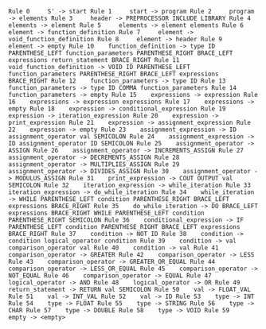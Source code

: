 `
Rule 0     S' -> start
Rule 1     start -> program
Rule 2     program -> elements
Rule 3     header -> PREPROCESSOR INCLUDE LIBRARY
Rule 4     elements -> element
Rule 5     elements -> element elements
Rule 6     element -> function_definition
Rule 7     element -> void_function_definition
Rule 8     element -> header
Rule 9     element -> empty
Rule 10    function_definition -> type ID PARENTHESE_LEFT function_parameters PARENTHESE_RIGHT BRACE_LEFT expressions return_statement BRACE_RIGHT
Rule 11    void_function_definition -> VOID ID PARENTHESE_LEFT function_parameters PARENTHESE_RIGHT BRACE_LEFT expressions BRACE_RIGHT
Rule 12    function_parameters -> type ID
Rule 13    function_parameters -> type ID COMMA function_parameters
Rule 14    function_parameters -> empty
Rule 15    expressions -> expression
Rule 16    expressions -> expression expressions
Rule 17    expressions -> empty
Rule 18    expression -> conditional_expression
Rule 19    expression -> iteration_expression
Rule 20    expression -> print_expression
Rule 21    expression -> assignment_expression
Rule 22    expression -> empty
Rule 23    assignment_expression -> ID assignment_operator val SEMICOLON
Rule 24    assignment_expression -> ID assignment_operator ID SEMICOLON
Rule 25    assignment_operator -> ASSIGN
Rule 26    assignment_operator -> INCREMENTS_ASSIGN
Rule 27    assignment_operator -> DECREMENTS_ASSIGN
Rule 28    assignment_operator -> MULTIPLIES_ASSIGN
Rule 29    assignment_operator -> DIVIDES_ASSIGN
Rule 30    assignment_operator -> MODULUS_ASSIGN
Rule 31    print_expression -> COUT OUTPUT val SEMICOLON
Rule 32    iteration_expression -> while_iteration
Rule 33    iteration_expression -> do_while_iteration
Rule 34    while_iteration -> WHILE PARENTHESE_LEFT condition PARENTHESE_RIGHT BRACE_LEFT expressions BRACE_RIGHT
Rule 35    do_while_iteration -> DO BRACE_LEFT expressions BRACE_RIGHT WHILE PARENTHESE_LEFT condition PARENTHESE_RIGHT SEMICOLON
Rule 36    conditional_expression -> IF PARENTHESE_LEFT condition PARENTHESE_RIGHT BRACE_LEFT expressions BRACE_RIGHT
Rule 37    condition -> NOT ID
Rule 38    condition -> condition logical_operator condition
Rule 39    condition -> val comparison_operator val
Rule 40    condition -> val
Rule 41    comparison_operator -> GREATER
Rule 42    comparison_operator -> LESS
Rule 43    comparison_operator -> GREATER_OR_EQUAL
Rule 44    comparison_operator -> LESS_OR_EQUAL
Rule 45    comparison_operator -> NOT_EQUAL
Rule 46    comparison_operator -> EQUAL
Rule 47    logical_operator -> AND
Rule 48    logical_operator -> OR
Rule 49    return_statement -> RETURN val SEMICOLON
Rule 50    val -> FLOAT_VAL
Rule 51    val -> INT_VAL
Rule 52    val -> ID
Rule 53    type -> INT
Rule 54    type -> FLOAT
Rule 55    type -> STRING
Rule 56    type -> CHAR
Rule 57    type -> DOUBLE
Rule 58    type -> VOID
Rule 59    empty -> <empty>
`
